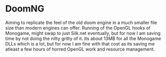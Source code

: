 # DoomNG

Aiming to replicate the feel of the old doom engine in a much smaller file size than modern engines can offer. Running of the OpenGL hooks of Monogame, might swap
to just Silk.net eventually, but for now I am saving time by not doing the nitty gritty of it. Its about 13MB for all the Monogame DLLs which is a lot, but for now I am fine with that cost as its saving me atleast a few hours of horred OpenGL work and resource management.
